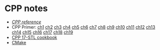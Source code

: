 # CPP notes
+ *[CPP reference](https://zh.cppreference.com/w/cpp)*
+ CPP Primer: [ch1](./cpp-primer/ch01.md) [ch2](./cpp-primer/ch02.md) [ch3](./cpp-primer/ch03.md) [ch4](./cpp-primer/ch04.md) [ch5](./cpp-primer/ch05.md) [ch6](./cpp-primer/ch06.md) [ch7](./cpp-primer/ch07.md) [ch8](./cpp-primer/ch08.md) [ch9](./cpp-primer/ch09.md) [ch10](./cpp-primer/ch10.md) [ch11](./cpp-primer/ch11.md) [ch12](./cpp-primer/ch12.md) [ch13](./cpp-primer/ch13.md) [ch14](./cpp-primer/ch14.md) [ch15](./cpp-primer/ch15.md) [ch16](./cpp-primer/ch16.md) [ch17](./cpp-primer/ch17.md) [ch18](./cpp-primer/ch18.md) [ch19](./cpp-primer/ch19.md)
+ [CPP 17-STL cookbook](./CPP-17-STL-cookbook-master/)
+ [CMake](https://cmake.org/getting-started/)
